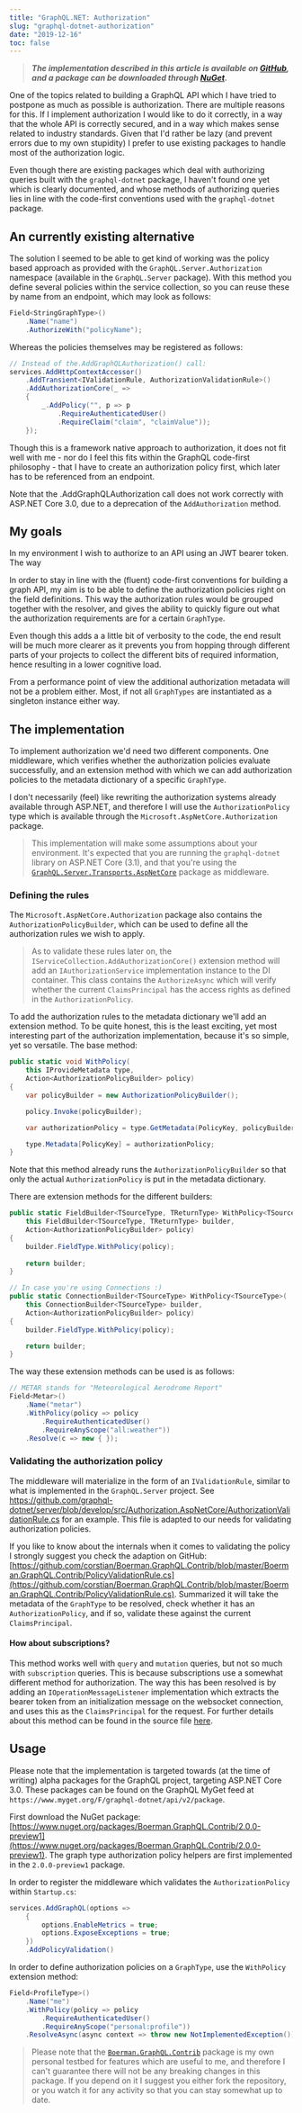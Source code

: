 ```yaml
---
title: "GraphQL.NET: Authorization"
slug: "graphql-dotnet-authorization"
date: "2019-12-16"
toc: false
---
```


> ***The implementation described in this article is available on [GitHub](https://github.com/corstian/Boerman.GraphQL.Contrib), and a package can be downloaded through [NuGet](https://www.nuget.org/packages/Boerman.GraphQL.Contrib/2.0.0-preview1).***

One of the topics related to building a GraphQL API which I have tried to postpone as much as possible is authorization. There are multiple reasons for this. If I implement authorization I would like to do it correctly, in a way that the whole API is correctly secured, and in a way which makes sense related to industry standards. Given that I'd rather be lazy (and prevent errors due to my own stupidity) I prefer to use existing packages to handle most of the authorization logic.

Even though there are existing packages which deal with authorizing queries built with the `graphql-dotnet` package, I haven't found one yet which is clearly documented, and whose methods of authorizing queries lies in line with the code-first conventions used with the `graphql-dotnet` package.


## An currently existing alternative

The solution I seemed to be able to get kind of working was the policy based approach as provided with the `GraphQL.Server.Authorization` namespace (available in the `GraphQL.Server` package). With this method you define several policies within the service collection, so you can reuse these by name from an endpoint, which may look as follows:

```csharp
Field<StringGraphType>()
    .Name("name")
    .AuthorizeWith("policyName");
```
 Whereas the policies themselves may be registered as follows:

```csharp
// Instead of the.AddGraphQLAuthorization() call:
services.AddHttpContextAccessor()
    .AddTransient<IValidationRule, AuthorizationValidationRule>()
    .AddAuthorizationCore(_ =>
    {
        _.AddPolicy("", p => p
            .RequireAuthenticatedUser()
            .RequireClaim("claim", "claimValue"));
    });
```

 Though this is a framework native approach to authorization, it does not fit well with me - nor do I feel this fits within the GraphQL code-first philosophy - that I have to create an authorization policy first, which later has to be referenced from an endpoint.

Note that the .AddGraphQLAuthorization call does not work correctly with ASP.NET Core 3.0, due to a deprecation of the `AddAuthorization` method.


## My goals

In my environment I wish to authorize to an API using an JWT bearer token. The way 

In order to stay in line with the (fluent) code-first conventions for building a graph API, my aim is to be able to define the authorization policies right on the field definitions. This way the authorization rules would be grouped together with the resolver, and gives the ability to quickly figure out what the authorization requirements are for a certain `GraphType`.

Even though this adds a a little bit of verbosity to the code, the end result will be much more clearer as it prevents you from hopping through different parts of your projects to collect the different bits of required information, hence resulting in a lower cognitive load.

From a performance point of view the additional authorization metadata will not be a problem either. Most, if not all `GraphTypes` are instantiated as a singleton instance either way.


## The implementation

To implement authorization we'd need two different components. One middleware, which verifies whether the authorization policies evaluate successfully, and an extension method with which we can add authorization policies to the metadata dictionary of a specific `GraphType`.

I don't necessarily (feel) like rewriting the authorization systems already available through ASP.NET, and therefore I will use the `AuthorizationPolicy` type which is available through the `Microsoft.AspNetCore.Authorization` package.

> This implementation will make some assumptions about your environment. It's expected that you are running the `graphql-dotnet` library on ASP.NET Core (3.1), and that you're using the [`GraphQL.Server.Transports.AspNetCore`](https://www.nuget.org/packages/GraphQL.Server.Transports.AspNetCore/) package as middleware.


### Defining the rules

The `Microsoft.AspNetCore.Authorization` package also contains the `AuthorizationPolicyBuilder`, which can be used to define all the authorization rules we wish to apply. 

> As to validate these rules later on, the `IServiceCollection.AddAuthorizationCore()` extension method will add an `IAuthorizationService` implementation instance to the DI container. This class contains the `AuthorizeAsync` which will verify whether the current `ClaimsPrincipal` has the access rights as defined in the `AuthorizationPolicy`.

To add the authorization rules to the metadata dictionary we'll add an extension method. To be quite honest, this is the least exciting, yet most interesting part of the authorization implementation, because it's so simple, yet so versatile. The base method:

```csharp
public static void WithPolicy(
    this IProvideMetadata type,
    Action<AuthorizationPolicyBuilder> policy)
{
    var policyBuilder = new AuthorizationPolicyBuilder();

    policy.Invoke(policyBuilder);

    var authorizationPolicy = type.GetMetadata(PolicyKey, policyBuilder.Build());

    type.Metadata[PolicyKey] = authorizationPolicy;
}
```

Note that this method already runs the `AuthorizationPolicyBuilder` so that only the actual `AuthorizationPolicy` is put in the metadata dictionary.

There are extension methods for the different builders:

```csharp
public static FieldBuilder<TSourceType, TReturnType> WithPolicy<TSourceType, TReturnType>(
    this FieldBuilder<TSourceType, TReturnType> builder,
    Action<AuthorizationPolicyBuilder> policy)
{
    builder.FieldType.WithPolicy(policy);
    
    return builder;
}

// In case you're using Connections :)
public static ConnectionBuilder<TSourceType> WithPolicy<TSourceType>(
    this ConnectionBuilder<TSourceType> builder,
    Action<AuthorizationPolicyBuilder> policy)
{
    builder.FieldType.WithPolicy(policy);

    return builder;
}
```

The way these extension methods can be used is as follows:

```csharp
// METAR stands for "Meteorological Aerodrome Report"
Field<Metar>()
    .Name("metar")
    .WithPolicy(policy => policy
        .RequireAuthenticatedUser()
        .RequireAnyScope("all:weather"))
    .Resolve(c => new { });
```


### Validating the authorization policy

The middleware will materialize in the form of an `IValidationRule`, similar to what is implemented in the `GraphQL.Server` project. See https://github.com/graphql-dotnet/server/blob/develop/src/Authorization.AspNetCore/AuthorizationValidationRule.cs for an example. This file is adapted to our needs for validating authorization policies.

If you like to know about the internals when it comes to validating the policy I strongly suggest you check the adaption on GitHub: [https://github.com/corstian/Boerman.GraphQL.Contrib/blob/master/Boerman.GraphQL.Contrib/PolicyValidationRule.cs](https://github.com/corstian/Boerman.GraphQL.Contrib/blob/master/Boerman.GraphQL.Contrib/PolicyValidationRule.cs). Summarized it will take the metadata of the `GraphType` to be resolved, check whether it has an `AuthorizationPolicy`, and if so, validate these against the current `ClaimsPrincipal`.

#### How about subscriptions?

This method works well with `query` and `mutation` queries, but not so much with `subscription` queries. This is because subscriptions use a somewhat different method for authorization. The way this has been resolved is by adding an `IOperationMessageListener` implementation which extracts the bearer token from an initialization message on the websocket connection, and uses this as the `ClaimsPrincipal` for the request. For further details about this method can be found in the source file [here](https://github.com/corstian/Boerman.GraphQL.Contrib/blob/master/Boerman.GraphQL.Contrib/SubscriptionPrincipalInitializer.cs).

## Usage

Please note that the implementation is targeted towards (at the time of writing) alpha packages for the GraphQL project, targeting ASP.NET Core 3.0. These packages can be found on the GraphQL MyGet feed at `https://www.myget.org/F/graphql-dotnet/api/v2/package`.

First download the NuGet package: [https://www.nuget.org/packages/Boerman.GraphQL.Contrib/2.0.0-preview1](https://www.nuget.org/packages/Boerman.GraphQL.Contrib/2.0.0-preview1). The graph type authorization policy helpers are first implemented in the `2.0.0-preview1` package.

In order to register the middleware which validates the `AuthorizationPolicy` within `Startup.cs`:

```csharp
services.AddGraphQL(options =>
    {
        options.EnableMetrics = true;
        options.ExposeExceptions = true;
    })
    .AddPolicyValidation()
```
In order to define authorization policies on a `GraphType`, use the `WithPolicy` extension method:

```csharp
Field<ProfileType>()
    .Name("me")
    .WithPolicy(policy => policy
        .RequireAuthenticatedUser()
        .RequireAnyScope("personal:profile"))
    .ResolveAsync(async context => throw new NotImplementedException());
```

> Please note that the [`Boerman.GraphQL.Contrib`](https://github.com/corstian/Boerman.GraphQL.Contrib) package is my own personal testbed for features which are useful to me, and therefore I can't guarantee there will not be any breaking changes in this package. If you depend on it I suggest you either fork the repository, or you watch it for any activity so that you can stay somewhat up to date.

